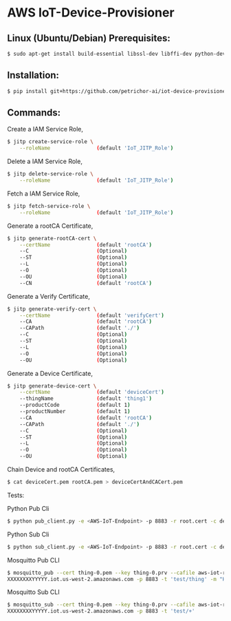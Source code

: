 # AWS IoT-Device-Provisioner


## Linux (Ubuntu/Debian) Prerequisites:

```bash
$ sudo apt-get install build-essential libssl-dev libffi-dev python-dev
```


## Installation:

```bash
$ pip install git+https://github.com/petrichor-ai/iot-device-provisioner.git
```


## Commands:

Create a IAM Service Role,
```bash
$ jitp create-service-role \
    --roleName               (default 'IoT_JITP_Role')
```

Delete a IAM Service Role,
```bash
$ jitp delete-service-role \
    --roleName               (default 'IoT_JITP_Role')
```

Fetch a IAM Service Role,
```bash
$ jitp fetch-service-role \
    --roleName               (default 'IoT_JITP_Role')
```

Generate a rootCA Certificate,
```bash
$ jitp generate-rootCA-cert \
    --certName               (default 'rootCA')
    --C                      (Optional)
    --ST                     (Optional)
    --L                      (Optional)
    --O                      (Optional)
    --OU                     (Optional)
    --CN                     (default 'rootCA')
```

Generate a Verify Certificate,
```bash
$ jitp generate-verify-cert \
    --certName               (default 'verifyCert')
    --CA                     (default 'rootCA')
    --CAPath                 (default './')
    --C                      (Optional)
    --ST                     (Optional)
    --L                      (Optional)
    --O                      (Optional)
    --OU                     (Optional)
```

Generate a Device Certificate,
```bash
$ jitp generate-device-cert \
    --certName               (default 'deviceCert')
    --thingName              (default 'thing1')
    --productCode            (default 1)
    --productNumber          (default 1)
    --CA                     (default 'rootCA')
    --CAPath                 (default './')
    --C                      (Optional)
    --ST                     (Optional)
    --L                      (Optional)
    --O                      (Optional)
    --OU                     (Optional)
```

Chain Device and rootCA Certificates,
```bash
$ cat deviceCert.pem rootCA.pem > deviceCertAndCACert.pem
```


Tests:

Python Pub Cli
```bash
$ python pub_client.py -e <AWS-IoT-Endpoint> -p 8883 -r root.cert -c deviceCertAndCACert.pem -k deviceCert.key -n <thingName> -id <clientId>
```

Python Sub Cli
```bash
$ python sub_client.py -e <AWS-IoT-Endpoint> -p 8883 -r root.cert -c deviceCertAndCACert.pem -k deviceCert.key -n <thingName> -id <clientId>
```

Mosquitto Pub CLI
```bash
$ mosquitto_pub --cert thing-0.pem --key thing-0.prv --cafile aws-iot-rootCA.crt -h
XXXXXXXXYYYYY.iot.us-west-2.amazonaws.com -p 8883 -t 'test/thing' -m "Hello from Mosquitto"
```

Mosquitto Sub CLI
```bash
$ mosquitto_sub --cert thing-0.pem --key thing-0.prv --cafile aws-iot-rootCA.crt -h
XXXXXXXXYYYYY.iot.us-west-2.amazonaws.com -p 8883 -t 'test/+'
```
